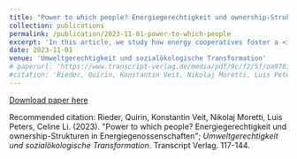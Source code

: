 ```yaml
---
title: "Power to which people? Energiegerechtigkeit und ownership-Strukturen in Energiegenossenschaften"
collection: publications
permalink: /publication/2023-11-01-power-to-which-people
excerpt: 'In this article, we study how energy cooperatives foster a <i>just transition</i> in the energy sector based on interviews conducted with members of two cooperatives.'
date: 2023-11-01
venue: 'Umweltgerechtigkeit und sozialökologische Transformation'
# paperurl: 'https://www.transcript-verlag.de/media/pdf/9c/f2/5f/oa9783839463253gqgG0YvMXY0dJ.pdf'
#citation: 'Rieder, Quirin, Konstantin Veit, Nikolaj Moretti, Luis Peters, Celine Li. (2023). &quot;Power to which people? Energiegerechtigkeit und ownership-Strukturen in Energiegenossenschaften.&quot; <i>Umweltgerechtigkeit und sozialökologische Transformation</i>. Transcript Verlag. 117-144.'
---
```


[Download paper here](https://www.transcript-open.de/pdf_chapter/bis%206399/9783839463253/9783839463253-005.pdf)


Recommended citation: Rieder, Quirin, Konstantin Veit, Nikolaj Moretti, Luis Peters, Celine Li. (2023). "Power to which people? Energiegerechtigkeit und ownership-Strukturen in Energiegenossenschaften"; <i>Umweltgerechtigkeit und sozialökologische Transformation</i>. Transcript Verlag. 117-144.
